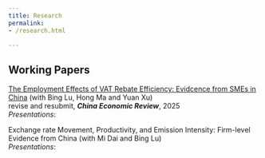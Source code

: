 ```yaml
---
title: Research
permalink: 
- /research.html

---
```



## Working Papers
[The Employment Effects of VAT Rebate Efficiency: Evidcence from SMEs in China]() (with Bing Lu, Hong Ma and Yuan Xu)<br/>
revise and resubmit, ***China Economic Review***, 2025<br/>
*Presentations*:

Exchange rate Movement, Productivity, and Emission Intensity: Firm-level Evidence from China (with Mi Dai and Bing Lu)<br/>
*Presentations*:








 
